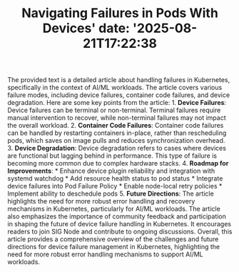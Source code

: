 ﻿---
title: "Navigating Failures in Pods With Devices'
date: '2025-08-21T17:22:38"
category: "Markets"
summary: ""
slug: "navigating failures in pods with devices"
source_urls:
  - "https://kubernetes.io/blog/2025/07/03/navigating-failures-in-pods-with-devices/"
seo:
  title: "Navigating Failures in Pods With Devices | Hash n Hedge'
  description: '"
  keywords: ["news", "markets", "brief"]
---
The provided text is a detailed article about handling failures in Kubernetes, specifically in the context of AI/ML workloads. The article covers various failure modes, including device failures, container code failures, and device degradation.  Here are some key points from the article:  1. **Device Failures**: Device failures can be terminal or non-terminal. Terminal failures require manual intervention to recover, while non-terminal failures may not impact the overall workload. 2. **Container Code Failures**: Container code failures can be handled by restarting containers in-place, rather than rescheduling pods, which saves on image pulls and reduces synchronization overhead. 3. **Device Degradation**: Device degradation refers to cases where devices are functional but lagging behind in performance. This type of failure is becoming more common due to complex hardware stacks. 4. **Roadmap for Improvements**: 	* Enhance device plugin reliability and integration with systemd watchdog 	* Add resource health status to pod status 	* Integrate device failures into Pod Failure Policy 	* Enable node-local retry policies 	* Implement ability to deschedule pods 5. **Future Directions**: The article highlights the need for more robust error handling and recovery mechanisms in Kubernetes, particularly for AI/ML workloads.  The article also emphasizes the importance of community feedback and participation in shaping the future of device failure handling in Kubernetes. It encourages readers to join SIG Node and contribute to ongoing discussions.  Overall, this article provides a comprehensive overview of the challenges and future directions for device failure management in Kubernetes, highlighting the need for more robust error handling mechanisms to support AI/ML workloads. 
